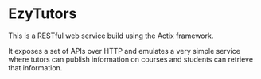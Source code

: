 # EzyTutors

This is a RESTful web service build using the Actix framework.

It exposes a set of APIs over HTTP and emulates a very simple service where tutors
can publish information on courses and students can retrieve that information.
